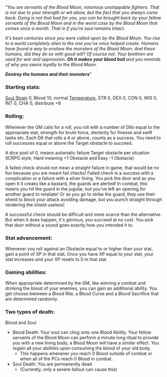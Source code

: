 *"You are servants of the Blood Moon, notorious unstoppable fighters. That is not due to your strength or wit alone, but the fact that you always come back. Dying is not that bad for you, you can be brought back by your fellow servants of the Blood Moon and in the worst case by the Blood Moon that comes once a month. That is if you're soul remains intact.*

*It's been centuries since you were called upon by the Blood Moon. You rise to a world completely alien to the one you've once helped create. Humans have found a way to enslave the monsters of the Blood Moon. And these humans, did they do so with good will? Of course not. Your brethren are used for war and oppression. **Oh it makes your blood boil** and you reminds of why you swore loyalty to the Blood Moon.*

***Destroy the humans and their monsters***"

### Starting stats:
[Soul Strain](Soul%20Strain.md) 0, Blood 10, normal [Temperature](Temperature.md),
STR 0, DEX 0, CON 0, WIS 0, INT 0, CHA 0, distribute +6

### Rolling:
Whenever the GM calls for a roll, you roll with a number of D6s equal to the appropriate stat, strength for brute force, dexterity for finesse and swift tasks etc. Each D6 that rolls a 4 or above, counts as a success. You need to roll successes equal or above the Target obstacle to succeed.

A dice pool of 0, means automatic failure
Target obstacle per situation (ICRPG style, Hard meaning +1 Obstacle and Easy -1 Obstacle)

A failed check should not mean a straight failure in game, that would be no fun because you are meant fail checks! Failed check is a success with a complication or a failure with a silver lining. You pick the door and as you open it it creaks like a bastard, the guards are alerted! In combat, this means you hit the guard in the jugular, but you've left an opening for another guard to retaliate! Or as you go to strike the guard, they use their shield to block your attack avoiding damage, but you punch straight through rendering the shield useless!

A successful check should be difficult and more scarce than the alternative. But when it does happen, it's glorious, you succeed at no cost. You pick that door without a sound goes exactly how you intended it to.
### Stat advancement:
Whenever you roll against an Obstacle equal to or higher than your stat, gain a point of XP in that stat. Once you have XP equal to your stat, your stat increases and your XP resets to 0 in that stat.

### Gaining abilities:
When appropriate determined by the GM, like winning a combat and drinking the blood of your enemies, you can gain an additional ability. You get choose between a Blood Rite, a Blood Curse and a Blood Sacrifice that are determined randomly.

### Two types of death:
Blood and Soul
- Blood Death: Your soul can cling onto one Blood Ability. Your fellow servants of the Blood Moon can perform a minute long ritual to provide you with a new living body, a Blood Moon will have a similar effect. You regain all your abilities upon consuming the blood of your old body.
	- This happens whenever you reach 0 Blood outside of combat or when all of the PCs reach 0 Blood in combat.
- Soul Death: You are permanently dead
	- (Currently, only a severe fallout can cause this)